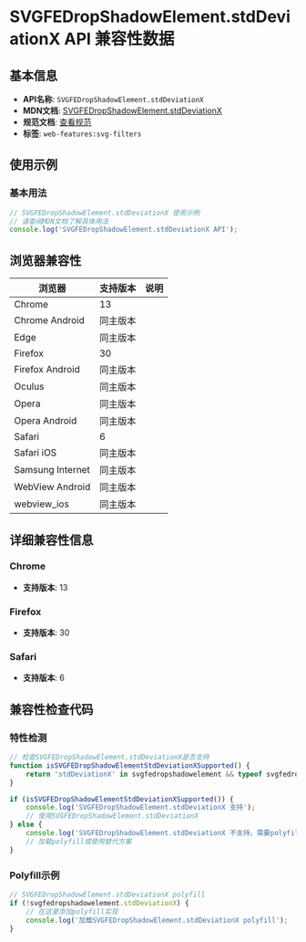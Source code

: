 # SVGFEDropShadowElement.stdDeviationX API 兼容性数据

## 基本信息

- **API名称**: `SVGFEDropShadowElement.stdDeviationX`
- **MDN文档**: [SVGFEDropShadowElement.stdDeviationX](https://developer.mozilla.org/docs/Web/API/SVGFEDropShadowElement/stdDeviationX)
- **规范文档**: [查看规范](https://drafts.fxtf.org/filter-effects/#dom-svgfedropshadowelement-stddeviationx)
- **标签**: `web-features:svg-filters`

## 使用示例

### 基本用法

```javascript
// SVGFEDropShadowElement.stdDeviationX 使用示例
// 请查阅MDN文档了解具体用法
console.log('SVGFEDropShadowElement.stdDeviationX API');
```

## 浏览器兼容性

| 浏览器 | 支持版本 | 说明 |
|--------|----------|------|
| Chrome | 13 |  |
| Chrome Android | 同主版本 |  |
| Edge | 同主版本 |  |
| Firefox | 30 |  |
| Firefox Android | 同主版本 |  |
| Oculus | 同主版本 |  |
| Opera | 同主版本 |  |
| Opera Android | 同主版本 |  |
| Safari | 6 |  |
| Safari iOS | 同主版本 |  |
| Samsung Internet | 同主版本 |  |
| WebView Android | 同主版本 |  |
| webview_ios | 同主版本 |  |

## 详细兼容性信息

### Chrome

- **支持版本**: 13

### Firefox

- **支持版本**: 30

### Safari

- **支持版本**: 6

## 兼容性检查代码

### 特性检测

```javascript
// 检查SVGFEDropShadowElement.stdDeviationX是否支持
function isSVGFEDropShadowElementStdDeviationXSupported() {
    return 'stdDeviationX' in svgfedropshadowelement && typeof svgfedropshadowelement.stdDeviationX === 'function';
}

if (isSVGFEDropShadowElementStdDeviationXSupported()) {
    console.log('SVGFEDropShadowElement.stdDeviationX 支持');
    // 使用SVGFEDropShadowElement.stdDeviationX
} else {
    console.log('SVGFEDropShadowElement.stdDeviationX 不支持，需要polyfill');
    // 加载polyfill或使用替代方案
}
```

### Polyfill示例

```javascript
// SVGFEDropShadowElement.stdDeviationX polyfill
if (!svgfedropshadowelement.stdDeviationX) {
    // 在这里添加polyfill实现
    console.log('加载SVGFEDropShadowElement.stdDeviationX polyfill');
}
```

